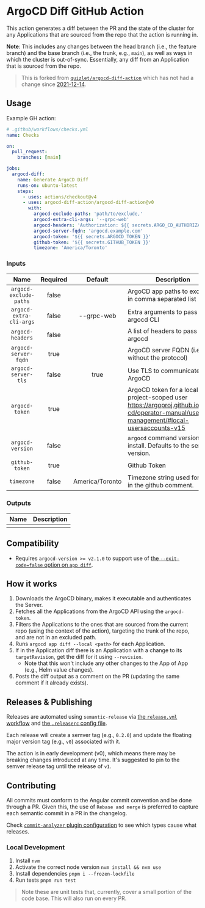 # ArgoCD Diff GitHub Action

This action generates a diff between the PR and the state of the cluster for any Applications that are sourced from the
repo that the action is running in.

**Note**: This includes any changes between the head branch (i.e., the feature branch) and the base branch (i.e., the
trunk, e.g., `main`), as well as ways in which the cluster is out-of-sync. Essentially, any diff from an Application
that is sourced from the repo.

> This is forked from [`quizlet/argocd-diff-action`](https://github.com/quizlet/argocd-diff-action) which has not had a
> change
> since [2021-12-14](https://github.com/quizlet/argocd-diff-action/commit/4267297e35307515075a87fc65310bb6fbdba6df).

## Usage

Example GH action:

```yaml
# .github/workflows/checks.yml
name: Checks

on:
  pull_request:
    branches: [main]

jobs:
  argocd-diff:
    name: Generate ArgoCD Diff
    runs-on: ubuntu-latest
    steps:
      - uses: actions/checkout@v4
      - uses: argocd-diff-action/argocd-diff-action@v0
        with:
          argocd-exclude-paths: 'path/to/exclude,'
          argocd-extra-cli-args: '--grpc-web'
          argocd-headers: 'Authorization: ${{ secrets.ARGO_CD_AUTHORIZATION_TOKEN }},SomeOtherHeader: some-value'
          argocd-server-fqdn: 'argocd.example.com'
          argocd-token: '${{ secrets.ARGOCD_TOKEN }}'
          github-token: '${{ secrets.GITHUB_TOKEN }}'
          timezone: 'America/Toronto'
```

<!-- Action inputs and outputs are auto-generated by the release workflow. -->

### Inputs

<!--(inputs-start)-->

| Name  | Required | Default | Description |
| :---: | :------: | :-----: | ----------- |
| `argocd-exclude-paths` | false |  | ArgoCD app paths to exclude in comma separated list |
| `argocd-extra-cli-args` | false | --grpc-web | Extra arguments to pass to the argocd CLI |
| `argocd-headers` | false |  | A list of headers to pass to argocd |
| `argocd-server-fqdn` | true |  | ArgoCD server FQDN (i.e., without the protocol) |
| `argocd-server-tls` | false | true | Use TLS to communicate with ArgoCD |
| `argocd-token` | true |  | ArgoCD token for a local or project-scoped user https://argoproj.github.io/argo-cd/operator-manual/user-management/#local-usersaccounts-v15 |
| `argocd-version` | false |  | `argocd` command version to install. Defaults to the server version. |
| `github-token` | true |  | Github Token |
| `timezone` | false | America/Toronto | Timezone string used for dates in the github comment. |

<!--(inputs-end)-->

### Outputs

<!--(outputs-start)-->

| Name  | Description |
| :---: | ----------- |
|  |

<!--(outputs-end)-->

## Compatibility

- Requires `argocd-version >= v2.1.0` to support use of [the `--exit-code=false` option on
  `app diff`](https://github.com/argoproj/argo-cd/commit/2faa08e710b6da3fdfa88eb1491de0648d004a19).

## How it works

1. Downloads the ArgoCD binary, makes it executable and authenticates the Server.
2. Fetches all the Applications from the ArgoCD API using the `argocd-token`.
3. Filters the Applications to the ones that are sourced from the current repo (using the context of the action),
   targeting the trunk of the repo, and are not in an excluded path.
4. Runs `argocd app diff --local <path>` for each Application.
5. If in the Application diff there is an Application with a change to its `targetRevision`, get the diff for it using
   `--revision`.
    - Note that this won't include any other changes to the App of App (e.g., Helm value changes).
6. Posts the diff output as a comment on the PR (updating the same comment if it already exists).

## Releases & Publishing

Releases are automated using `semantic-release` via [the `release.yml` workflow](./.github/workflows/release.yml)
and [the `.releaserc` config file](./.releaserc).

Each release will create a semver tag (e.g., `0.2.0`) and update the floating major version tag (e.g., `v0`) associated
with it.

The action is in early development (v0), which means there may be breaking changes introduced at any time. It's
suggested to pin to the semver release tag until the release of `v1`.

## Contributing

All commits must conform to the Angular commit convention and be done through a PR. Given this, the use of
`Rebase and merge` is preferred to capture each semantic commit in a PR in the changelog.

Check [`commit-analyzer` plugin configuration](./.releaserc#L6)
to see which types cause what releases.

### Local Development

1. Install `nvm`
2. Activate the correct node version `nvm install && nvm use`
3. Install dependencies `pnpm i --frozen-lockfile`
4. Run tests `pnpm run test`

> Note these are unit tests that, currently, cover a small portion of the code base. This will also run on every PR.
